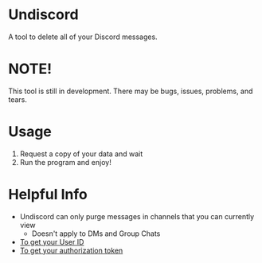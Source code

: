 # Undiscord
A tool to delete all of your Discord messages.

# NOTE!
This tool is still in development. There may be bugs, issues, problems, and tears.

# Usage
1. Request a copy of your data and wait
2. Run the program and enjoy!

# Helpful Info
- Undiscord can only purge messages in channels that you can currently view
  - Doesn't apply to DMs and Group Chats
- [To get your User ID](https://support.discord.com/hc/en-us/articles/206346498)
- [To get your authorization token](https://discordhelp.net/discord-token)